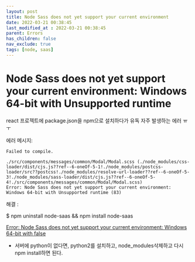 ```yaml
---
layout: post
title: Node Sass does not yet support your current environment
date: 2022-03-21 00:38:45
last_modified_at : 2022-03-21 00:38:45
parent: Errors
has_children: false
nav_exclude: true
tags: [node, saas]
---
```


# Node Sass does not yet support your current environment: Windows 64-bit with Unsupported runtime


react 프로젝트에 package.json을 npm으로 설치하다가 유독 자주 발생하는 에러 ㅠㅜ

에러 메시지:

```
Failed to compile.

./src/components/messages/common/Modal/Modal.scss (./node_modules/css-loader/dist/cjs.js??ref--6-oneOf-5-1!./node_modules/postcss-loader/src??postcss!./node_modules/resolve-url-loader??ref--6-oneOf-5-3!./node_modules/sass-loader/dist/cjs.js??ref--6-oneOf-5-4!./src/components/messages/common/Modal/Modal.scss)
Error: Node Sass does not yet support your current environment: Windows 64-bit with Unsupported runtime (83)
```

해결 : 

$ npm uninstall node-saas && npm install node-saas

[Error: Node Sass does not yet support your current environment: Windows 64-bit with false](https://stackoverflow.com/a/41082773/14257397)

- 서버에 python이 없다면, python2를 설치하고, node_modules삭제하고 다시 npm install하면 된다. 
